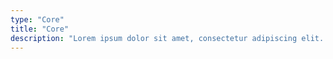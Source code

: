 ```yaml
---
type: "Core"
title: "Core"
description: "Lorem ipsum dolor sit amet, consectetur adipiscing elit. Nunc tempus laoreet leo sit amet iaculis."
---
```

